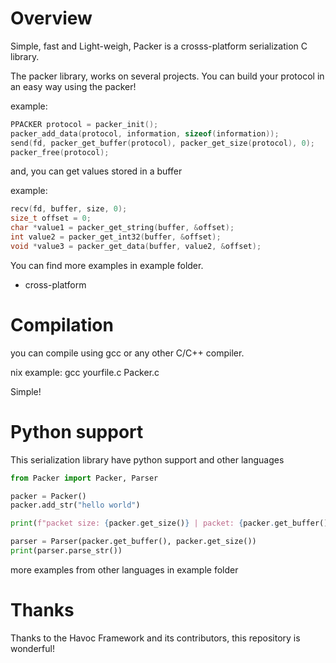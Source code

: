 # Overview

Simple, fast and Light-weigh, Packer is a crosss-platform serialization C library.

The packer library, works on several projects. You can build your protocol in an easy way using the packer!

example:

```c
PPACKER protocol = packer_init();
packer_add_data(protocol, information, sizeof(information));
send(fd, packer_get_buffer(protocol), packer_get_size(protocol), 0);
packer_free(protocol);
```

and, you can get values stored in a buffer

example:

```c
recv(fd, buffer, size, 0);
size_t offset = 0;
char *value1 = packer_get_string(buffer, &offset);
int value2 = packer_get_int32(buffer, &offset);
void *value3 = packer_get_data(buffer, value2, &offset);
```

You can find more examples in example folder.

* cross-platform

# Compilation

you can compile using gcc or any other C/C++ compiler.

nix example:
gcc yourfile.c Packer.c

Simple!

# Python support

This serialization library have python support and other languages

```python
from Packer import Packer, Parser

packer = Packer()
packer.add_str("hello world")

print(f"packet size: {packer.get_size()} | packet: {packer.get_buffer()}")

parser = Parser(packer.get_buffer(), packer.get_size())
print(parser.parse_str())
```

more examples from other languages in example folder 

# Thanks

Thanks to the Havoc Framework and its contributors, this repository is wonderful!
